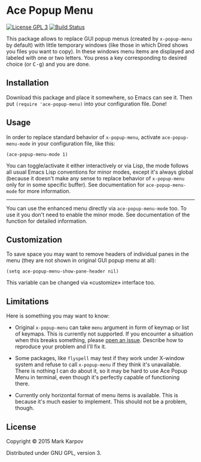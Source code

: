 # Ace Popup Menu

[![License GPL 3](https://img.shields.io/badge/license-GPL_3-green.svg)](http://www.gnu.org/licenses/gpl-3.0.txt)
[![Build Status](https://travis-ci.org/mrkkrp/ace-popup-menu.svg?branch=master)](https://travis-ci.org/mrkkrp/ace-popup-menu)

This package allows to replace GUI popup menus (created by `x-popup-menu` by
default) with little temporary windows (like those in which Dired shows you
files you want to copy). In these windows menu items are displayed and
labeled with one or two letters. You press a key corresponding to desired
choice (or <kbd>C-g</kbd>) and you are done.

## Installation

Download this package and place it somewhere, so Emacs can see it. Then put
`(require 'ace-popup-menu)` into your configuration file. Done!

## Usage

In order to replace standard behavior of `x-popup-menu`, activate
`ace-popup-menu-mode` in your configuration file, like this:

```
(ace-popup-menu-mode 1)
```

You can toggle/activate it either interactively or via Lisp, the mode
follows all usual Emacs Lisp conventions for minor modes, except it's always
global (because it doesn't make any sense to replace behavior of
`x-popup-menu` only for in some specific buffer). See documentation for
`ace-popup-menu-mode` for more information.

----

You can use the enhanced menu directly via `ace-popup-menu-mode` too. To use
it you don't need to enable the minor mode. See documentation of the
function for detailed information.

## Customization

To save space you may want to remove headers of individual panes in the
menu (they are not shown in original GUI popup menu at all):

```
(setq ace-popup-menu-show-pane-header nil)
```

This variable can be changed via «customize» interface too.

## Limitations

Here is something you may want to know:

* Original `x-popup-menu` can take `menu` argument in form of keymap or list
  of keymaps. This is currently not supported. If you encounter a situation
  when this breaks something, please
  [open an issue](https://github.com/mrkkrp/ace-popup-menu/issues). Describe
  how to reproduce your problem and I'll fix it.

* Some packages, like `flyspell` may test if they work under X-window system
  and refuse to call `x-popup-menu` if they think it's unavailable. There is
  nothing I can do about it, so it may be hard to use Ace Popup Menu in
  terminal, even though it's perfectly capable of functioning there.

* Currently only horizontal format of menu items is available. This is
  because it's much easier to implement. This should not be a problem,
  though.

## License

Copyright © 2015 Mark Karpov

Distributed under GNU GPL, version 3.
